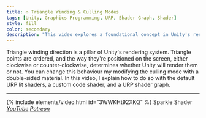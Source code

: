 ```yaml
---
title: ♻️ Triangle Winding & Culling Modes
tags: [Unity, Graphics Programming, URP, Shader Graph, Shader]
style: fill
color: secondary 
description: "This video explores a foundational concept in Unity's renderer: triangle winding, as well as culling modes and double sided materials."
---
```


Triangle winding direction is a pillar of Unity's rendering system. Triangle points are ordered, and the way they're positioned on the screen, either clockwise or counter-clockwise, determines whether Unity will render them or not. You can change this behaviour my modifying the culling mode with a double-sided material. In this video, I explain how to do so with the default URP lit shaders, a custom code shader, and a URP shader graph.

***

{% include elements/video.html id="3WWKHt92XKQ" %}
Sparkle Shader *[YouTube](https://youtu.be/3WWKHt92XKQ) [Patreon](https://www.patreon.com/posts/files-triangle-48330217)* 